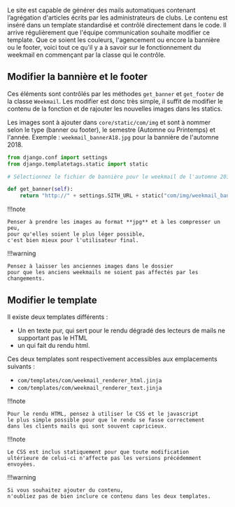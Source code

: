 Le site est capable de générer des mails automatiques
contenant l’agrégation d'articles écrits par les administrateurs de clubs.
Le contenu est inséré dans un template standardisé
et contrôlé directement dans le code.
Il arrive régulièrement que l'équipe communication souhaite modifier ce template.
Que ce soient les couleurs,
l'agencement ou encore la bannière ou le footer,
voici tout ce qu'il y a à savoir sur le fonctionnement
du weekmail en commençant par la classe qui le contrôle.

## Modifier la bannière et le footer

Ces éléments sont contrôlés par les méthodes `get_banner` et `get_footer`
de la classe `Weekmail`. 
Les modifier est donc très simple,
il suffit de modifier le contenu de la fonction et
de rajouter les nouvelles images dans les statics.

Les images sont à ajouter dans `core/static/com/img`
et sont à nommer selon le type (banner ou footer), le semestre (Automne ou Printemps) et l'année.
Exemple : `weekmail_bannerA18.jpg` pour la bannière de l'automne 2018.

```python
from django.conf import settings
from django.templatetags.static import static

# Sélectionnez le fichier de bannière pour le weekmail de l'automne 2018

def get_banner(self):
    return "http://" + settings.SITH_URL + static("com/img/weekmail_bannerA18.jpg")
```

!!!note

    Penser à prendre les images au format **jpg** et à les compresser un peu,
    pour qu'elles soient le plus léger possible, 
    c'est bien mieux pour l'utilisateur final.

!!!warning

    Pensez à laisser les anciennes images dans le dossier 
    pour que les anciens weekmails ne soient pas affectés par les changements.

## Modifier le template

Il existe deux templates différents :

- Un en texte pur, qui sert pour le rendu dégradé des lecteurs
  de mails ne supportant pas le HTML
- un qui fait du rendu html.

Ces deux templates sont respectivement accessibles aux emplacements suivants :

- `com/templates/com/weekmail_renderer_html.jinja`
- `com/templates/com/weekmail_renderer_text.jinja`

!!!note

    Pour le rendu HTML, pensez à utiliser le CSS et le javascript 
    le plus simple possible pour que le rendu se fasse correctement
    dans les clients mails qui sont souvent capricieux.

!!!note

    Le CSS est inclus statiquement pour que toute modification 
    ultérieure de celui-ci n'affecte pas les versions précédemment envoyées.

!!!warning

    Si vous souhaitez ajouter du contenu,
    n'oubliez pas de bien inclure ce contenu dans les deux templates.
